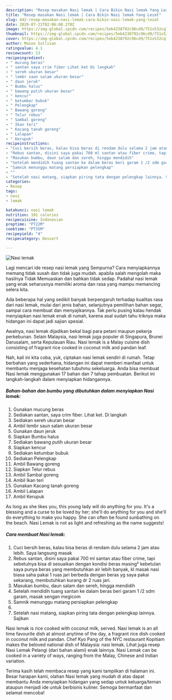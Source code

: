 ```yaml
---
description: "Resep masakan Nasi lemak | Cara Bikin Nasi lemak Yang Lezat"
title: "Resep masakan Nasi lemak | Cara Bikin Nasi lemak Yang Lezat"
slug: 442-resep-masakan-nasi-lemak-cara-bikin-nasi-lemak-yang-lezat
date: 2020-07-21T02:06:08.270Z
image: https://img-global.cpcdn.com/recipes/5eb4238792c96cd9/751x532cq70/nasi-lemak-foto-resep-utama.jpg
thumbnail: https://img-global.cpcdn.com/recipes/5eb4238792c96cd9/751x532cq70/nasi-lemak-foto-resep-utama.jpg
cover: https://img-global.cpcdn.com/recipes/5eb4238792c96cd9/751x532cq70/nasi-lemak-foto-resep-utama.jpg
author: Mason Sullivan
ratingvalue: 4.1
reviewcount: 13
recipeingredient:
- " mucung beras"
- " santan saya crim fiber Lihat ket Di langkah"
- " sereh ukuran besar"
- " lembr saun salam ukuran besar"
- " daun jeruk"
- " Bumbu halus"
- " bawang putih ukuran besar"
- " kencur"
- " ketumbar bubuk"
- " Pelengkap"
- " Bawang goreng"
- " Telur rebus"
- " Sambal goreng"
- " Ikan teri"
- " Kacang tanah goreng"
- " Lalapan"
- " Kerupuk"
recipeinstructions:
- "Cuci bersih beras, kalau bisa beras di rendam dulu selama 2 jam atau lebih. Saya langsung masak"
- "Rebus santan, disini saya pakai 700 ml santan atau fiber crime, tapi sebetulnya bisa di sesuaikan dengan kondisi beras masing² kebetulan saya punya beras yang membutuhkan air lebih banyak, kl masak nasi biasa saha pakai 1 ruas jari berbeda dengan beras yg saya pakai sekarang, membutuhkan kurang dr 2 ruas jari."
- "Masukan bumbu, daun salam dan sereh, hingga mendidih"
- "Setelah mendidih tuang santan ke dalam beras beri garam 1 /2 sdm garam, masak sengan megicom"
- "Samnik menunggu matang persiapkan pelengkap"
- ""
- "Setelah nasi matang, siapkan piring tata dengan pelengkap lainnya. Sajikan"
categories:
- Resep
tags:
- nasi
- lemak

katakunci: nasi lemak 
nutrition: 101 calories
recipecuisine: Indonesian
preptime: "PT22M"
cooktime: "PT35M"
recipeyield: "4"
recipecategory: Dessert

---
```



![Nasi lemak](https://img-global.cpcdn.com/recipes/5eb4238792c96cd9/751x532cq70/nasi-lemak-foto-resep-utama.jpg)

Lagi mencari ide resep nasi lemak yang Sempurna? Cara menyiapkannya memang tidak susah dan tidak juga mudah. apabila salah mengolah maka hasilnya Tidak Memuaskan dan bahkan tidak sedap. Padahal nasi lemak yang enak seharusnya memiliki aroma dan rasa yang mampu memancing selera kita.

Ada beberapa hal yang sedikit banyak berpengaruh terhadap kualitas rasa dari nasi lemak, mulai dari jenis bahan, selanjutnya pemilihan bahan segar, sampai cara membuat dan menyajikannya. Tak perlu pusing kalau hendak menyiapkan nasi lemak enak di rumah, karena asal sudah tahu triknya maka hidangan ini dapat jadi sajian spesial.

Awalnya, nasi lemak dijadikan bekal bagi para petani maupun pekerja perkebunan. Selain Malaysia, nasi lemak juga populer di Singapura, Brunei Darusalam, serta Kepulauan Riau. Nasi lemak is a Malay cuisine dish consisting of fragrant rice cooked in coconut milk and pandan leaf.


Nah, kali ini kita coba, yuk, ciptakan nasi lemak sendiri di rumah. Tetap berbahan yang sederhana, hidangan ini dapat memberi manfaat untuk membantu menjaga kesehatan tubuhmu sekeluarga. Anda bisa membuat Nasi lemak menggunakan 17 bahan dan 7 tahap pembuatan. Berikut ini langkah-langkah dalam menyiapkan hidangannya.

<!--inarticleads1-->

##### Bahan-bahan dan bumbu yang dibutuhkan dalam menyiapkan Nasi lemak:

1. Gunakan  mucung beras
1. Sediakan  santan, saya crim fiber. Lihat ket. Di langkah
1. Sediakan  sereh ukuran besar
1. Ambil  lembr saun salam ukuran besar
1. Gunakan  daun jeruk
1. Siapkan  Bumbu halus
1. Sediakan  bawang putih ukuran besar
1. Siapkan  kencur
1. Sediakan  ketumbar bubuk
1. Sediakan  Pelengkap
1. Ambil  Bawang goreng
1. Siapkan  Telur rebus
1. Ambil  Sambal goreng
1. Ambil  Ikan teri
1. Gunakan  Kacang tanah goreng
1. Ambil  Lalapan
1. Ambil  Kerupuk


As long as she likes you, this young lady will do anything for you. It&#39;s a blessing and a curse to be loved by her; she&#39;ll do anything for you and she&#39;ll do everything to make you happy. She can often be found sunbathing on the beach. Nasi Lemak is not as light and refreshing as the name suggests! 

<!--inarticleads2-->

##### Cara membuat Nasi lemak:

1. Cuci bersih beras, kalau bisa beras di rendam dulu selama 2 jam atau lebih. Saya langsung masak
1. Rebus santan, disini saya pakai 700 ml santan atau fiber crime, tapi sebetulnya bisa di sesuaikan dengan kondisi beras masing² kebetulan saya punya beras yang membutuhkan air lebih banyak, kl masak nasi biasa saha pakai 1 ruas jari berbeda dengan beras yg saya pakai sekarang, membutuhkan kurang dr 2 ruas jari.
1. Masukan bumbu, daun salam dan sereh, hingga mendidih
1. Setelah mendidih tuang santan ke dalam beras beri garam 1 /2 sdm garam, masak sengan megicom
1. Samnik menunggu matang persiapkan pelengkap
1. 
1. Setelah nasi matang, siapkan piring tata dengan pelengkap lainnya. Sajikan


Nasi lemak is rice cooked with coconut milk, served. Nasi lemak is an all time favourite dish at almost anytime of the day, a fragrant rice dish cooked in coconut milk and pandan. Chef Kyo Pang of the NYC restaurant Kopitiam makes the beloved national dish of Malaysia: nasi lemak. Lihat juga resep Nasi Lemak Pelangi (dari bahan alami) enak lainnya. Nasi Lemak can be cooked in a variety of ways, ranging from the Malay, Chinese and Indian variation. 

Terima kasih telah membaca resep yang kami tampilkan di halaman ini. Besar harapan kami, olahan Nasi lemak yang mudah di atas dapat membantu Anda menyiapkan hidangan yang sedap untuk keluarga/teman ataupun menjadi ide untuk berbisnis kuliner. Semoga bermanfaat dan selamat mencoba!
